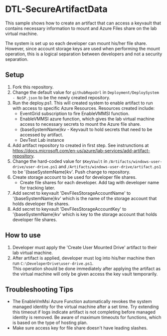 # DTL-SecureArtifactData
This sample shows how to create an artifact that can access a keyvault that contains necessary information to mount and Azure Files share on the lab virtual machine.

The system is set up so each developer can mount his/her file share.  However, since account storage keys are used when performing the mount operation, this is a logical separation between developers and not a security separation.

## Setup
1. Fork this repository.
1. Change the default value for `githubRepoUrl` in `Deployment/DeploySystem - NoSP.json` to be the newly created repository.
1. Run the deploy.ps1.  This will created system to enable artifact to run with access to specific Azure Resources.  Resources created include:
    - EventGrid subscription to fire EnableVMMSI function.
    - EnableVMMSI  azure function, which gives the lab virtual machine access to necessary secrets to mount the Azure file share.
    - {baseSystemName}kv - Keyvault to hold secrets that need to be accessed by artifact.
    - DevTest Lab instance
1. Add artifact repository to created in first step.  See instrunctions at https://docs.microsoft.com/en-us/azure/lab-services/add-artifact-repository. 
1. Change the hard-coded value for `$KeyVault` in `/Artifacts/windows-user-drive/user-drive.ps1` and `/Artifacts/windows-user-drive/artifact.ps1` to be '{baseSystemName}kv'.  Push change to repository.
1. Create storage account to be used for developer file shares.
    - Create file shares for each developer. Add tag with developer name for tracking later.
1. Add secret to keyvault 'DevFilesStorageAccountName' to '{baseSystemName}kv' which is the name of the storage account that holds developer file shares.
1. Add secret to keyvault 'DevFilesStorageAccountKey' to '{baseSystemName}kv' which is key to the storage account that holds developer file shares.

## How to use
1. Developer must apply the 'Create User Mounted Drive' artifact to their lab virtual machine.
2. After artifact is applied, developer must log into his/her machine then run `C:\DeveloperDrive\user-drive.ps1`.  
     This operation should be done immediately after applying the artifact as the virtual machine will only be given access the key vault temporarily.

## Troubleshooting Tips
- The EnableVmMsi Azure Function automatically revokes the system managed identity for the virtual machine after a set time.  Try extending this timeout if logs indicate artifact is not completing before managed identity is removed.  Be aware of maximum timeouts for functions, which is based on the type of hosting plan.
- Make sure access key for file share doesn't have leading slashes.  




